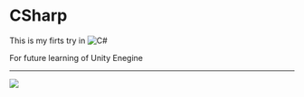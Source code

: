 # CSharp

This is my firts try in ![C#](https://img.shields.io/badge/c%23-%23239120.svg?style=for-the-badge&logo=c-sharp&logoColor=white)

For future learning of Unity Enegine

-----
[![](https://tokei.rs/b1/github/cppshizoidS/CSharp)](https://github.com/cppshizoidS/CSharp)
